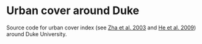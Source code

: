 # Urban cover around Duke

Source code for urban cover index (see [Zha et al. 2003](https://www.tandfonline.com/doi/10.1080/01431160304987) and [He et al. 2009](https://www.tandfonline.com/doi/full/10.1080/01431161.2010.481681)) around Duke University.

